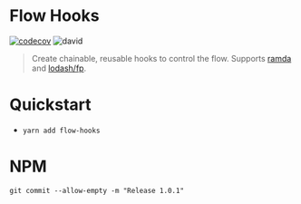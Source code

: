 # Flow Hooks

[![codecov](https://codecov.io/gh/radenkovic/flow-hooks/branch/master/graph/badge.svg)](https://codecov.io/gh/radenkovic/flow-hooks)
![david](https://david-dm.org/radenkovic/flow-hooks.svg)


> Create chainable, reusable hooks to control the flow.
Supports [ramda](https://ramdajs.com/) and [lodash/fp](https://github.com/lodash/lodash/wiki/FP-Guide).

# Quickstart

- `yarn add flow-hooks`


# NPM

`git commit --allow-empty -m "Release 1.0.1"`